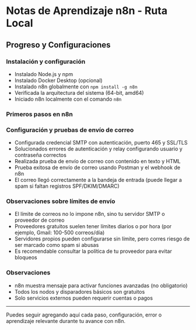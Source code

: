 # Notas de Aprendizaje n8n - Ruta Local

## Progreso y Configuraciones

### Instalación y configuración
- Instalado Node.js y npm
- Instalado Docker Desktop (opcional)
- Instalado n8n globalmente con `npm install -g n8n`
- Verificada la arquitectura del sistema (64-bit, amd64)
- Iniciado n8n localmente con el comando `n8n`

### Primeros pasos en n8n

### Configuración y pruebas de envío de correo
- Configurada credencial SMTP con autenticación, puerto 465 y SSL/TLS
- Solucionados errores de autenticación y relay configurando usuario y contraseña correctos
- Realizada prueba de envío de correo con contenido en texto y HTML
- Prueba exitosa de envío de correo usando Postman y el webhook de n8n
- El correo llegó correctamente a la bandeja de entrada (puede llegar a spam si faltan registros SPF/DKIM/DMARC)

### Observaciones sobre límites de envío
- El límite de correos no lo impone n8n, sino tu servidor SMTP o proveedor de correo
- Proveedores gratuitos suelen tener límites diarios o por hora (por ejemplo, Gmail: 100-500 correos/día)
- Servidores propios pueden configurarse sin límite, pero corres riesgo de ser marcado como spam si abusas
- Es recomendable consultar la política de tu proveedor para evitar bloqueos

### Observaciones
- n8n muestra mensaje para activar funciones avanzadas (no obligatorio)
- Todos los nodos y disparadores básicos son gratuitos
- Solo servicios externos pueden requerir cuentas o pagos

---
Puedes seguir agregando aquí cada paso, configuración, error o aprendizaje relevante durante tu avance con n8n.
